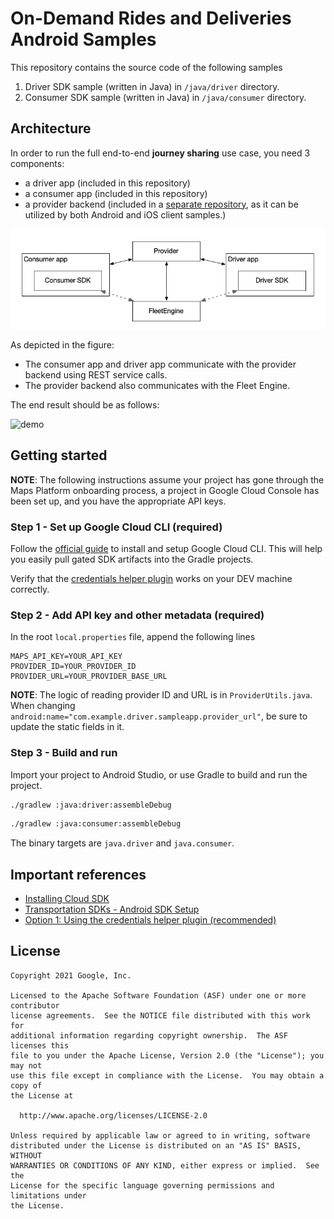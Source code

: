 # On-Demand Rides and Deliveries Android Samples

This repository contains the source code of the following samples

1. Driver SDK sample (written in Java) in `/java/driver` directory.
2. Consumer SDK sample (written in Java) in `/java/consumer` directory.

## Architecture

In order to run the full end-to-end **journey sharing** use case, you need 3
components:

- a driver app (included in this repository)
- a consumer app (included in this repository)
- a provider backend (included in a
  [separate repository](https://github.com/googlemaps/java-on-demand-rides-deliveries-stub-provider),
  as it can be utilized by both Android and iOS client samples.)

![diagram](documentation/samples_components.png)

As depicted in the figure:

- The consumer app and driver app communicate with the provider backend using
  REST service calls.
- The provider backend also communicates with the Fleet Engine.

The end result should be as follows:

![demo](documentation/journey_sharing.gif)

## Getting started

**NOTE**: The following instructions assume your project has gone through the
Maps Platform onboarding process, a project in Google Cloud Console has been set
up, and you have the appropriate API keys.

### Step 1 - Set up Google Cloud CLI (required)

Follow the [official guide](https://cloud.google.com/sdk/docs/install) to
install and setup Google Cloud CLI. This will help you easily pull gated SDK
artifacts into the Gradle projects.

Verify that the
[credentials helper plugin](https://developers.google.com/maps/documentation/transportation-logistics/android_sdk_setup#option_1_using_the_credentials_helper_plugin_recommended)
works on your DEV machine correctly.

### Step 2 - Add API key and other metadata (required)

In the root `local.properties` file, append the following lines
```
MAPS_API_KEY=YOUR_API_KEY
PROVIDER_ID=YOUR_PROVIDER_ID
PROVIDER_URL=YOUR_PROVIDER_BASE_URL
```

**NOTE**: The logic of reading provider ID and URL is in `ProviderUtils.java`.
When changing `android:name="com.example.driver.sampleapp.provider_url"`, be
sure to update the static fields in it.

### Step 3 - Build and run

Import your project to Android Studio, or use Gradle to build and run the
project.

```bash
./gradlew :java:driver:assembleDebug
```

```bash
./gradlew :java:consumer:assembleDebug
```

The binary targets are `java.driver` and `java.consumer`.

## Important references

- [Installing Cloud SDK](https://cloud.google.com/sdk/docs/install)
- [Transportation SDKs - Android SDK Setup](https://developers.google.com/maps/documentation/transportation-logistics/android_sdk_setup)
- [Option 1: Using the credentials helper plugin (recommended)](https://developers.google.com/maps/documentation/transportation-logistics/android_sdk_setup#option_1_using_the_credentials_helper_plugin_recommended)

## License

```
Copyright 2021 Google, Inc.

Licensed to the Apache Software Foundation (ASF) under one or more contributor
license agreements.  See the NOTICE file distributed with this work for
additional information regarding copyright ownership.  The ASF licenses this
file to you under the Apache License, Version 2.0 (the "License"); you may not
use this file except in compliance with the License.  You may obtain a copy of
the License at

  http://www.apache.org/licenses/LICENSE-2.0

Unless required by applicable law or agreed to in writing, software
distributed under the License is distributed on an "AS IS" BASIS, WITHOUT
WARRANTIES OR CONDITIONS OF ANY KIND, either express or implied.  See the
License for the specific language governing permissions and limitations under
the License.
```
